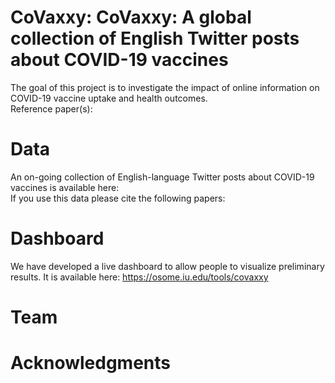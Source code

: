 # CoVaxxy: CoVaxxy: A global collection of English Twitter posts about COVID-19 vaccines #

The goal of this project is to investigate the impact of online information on COVID-19 vaccine uptake and health outcomes. <br>
Reference paper(s): 

# Data
An on-going collection of English-language Twitter posts about COVID-19 vaccines is available here: <br>
If you use this data please cite the following papers: 

# Dashboard
We have developed a live dashboard to allow people to visualize preliminary results. It is available here: https://osome.iu.edu/tools/covaxxy

# Team

# Acknowledgments
